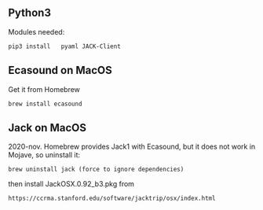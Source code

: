 ## Python3

Modules needed:

    pip3 install   pyaml JACK-Client


## Ecasound on MacOS

Get it from Homebrew

    brew install ecasound


## Jack on MacOS

2020-nov. Homebrew provides Jack1 with Ecasound, but it does not work in Mojave, so uninstall it:
    
    brew uninstall jack (force to ignore dependencies)
    
then install JackOSX.0.92_b3.pkg from

    https://ccrma.stanford.edu/software/jacktrip/osx/index.html


